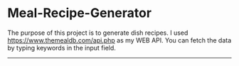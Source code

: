 # Meal-Recipe-Generator
The purpose of this project is to generate dish recipes.
I used https://www.themealdb.com/api.php as my WEB API.
You can fetch the data by typing keywords in the input field.
********
